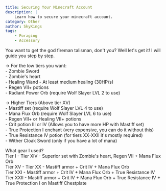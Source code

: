 ```yaml {metadata}
title: Securing Your Minecraft Account
description: |
    Learn how to secure your minecraft account.
category: Other
author: SkyKings
tags:
    - Foraging
    - Accessory
```

You want to get the god fireman talisman, don't you? Well let's get it! I will guide you step by step.

  
\-> For the low tiers you want:  
\- Zombie Sword  
\- Zombie's heart  
\- Healing Wand - At least medium healing (30HP/s)  
\- Regen VII+ potions  
\- Radiant Power Orb (require Wolf Slayer LVL 2 to use)

  
\-> Higher Tiers (Above tier XV)  
\- Mastiff set (require Wolf Slayer LVL 4 to use)  
\- Mana Flux Orb (require Wolf Slayer LVL 6 to use)  
\- Regen VII+ or Healing VII+ potions  
\- Crit potion III or IV (Allows you to have more HP with Mastiff set)  
\- True Protection I enchant (very expensive, you can do it without this)  
\- True Resistance IV potion (for tiers XX-XXII it's mostly required)  
\- Wither Cloak Sword (only if you have a lot of mana)

  
What gear I used?  
Tier I - Tier XIV - Superior set with Zombie's heart, Regen VII + Mana Flux Orb  
Tier XV - Tier XX - Mastiff armor + Crit IV + Mana Flux Orb  
Tier XXI - Mastiff armor + Crit IV + Mana Flux Orb + True Resistance IV  
Tier XXII - Mastiff armor + Crit IV + Mana Flux Orb + True Resistance IV + True Protection I on Mastiff Chestplate
